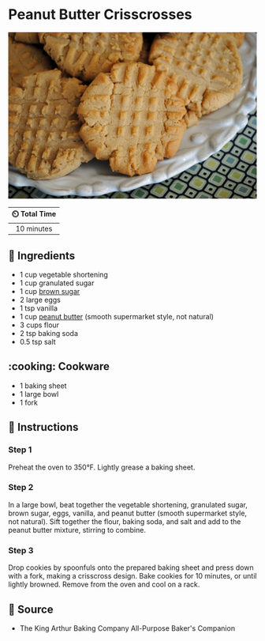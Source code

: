 # Peanut Butter Crisscrosses

![Peanut Butter Crisscrosses](../assets/images/peanut-butter-crisscrosses.jpg)

| :timer_clock: Total Time |
|:-----------------------: |
| 10 minutes |

## :salt: Ingredients

- 1 cup vegetable shortening
- 1 cup granulated sugar
- 1 cup [brown sugar][1]
- 2 large eggs
- 1 tsp vanilla
- 1 cup [peanut butter][2] (smooth supermarket style, not natural)
- 3 cups flour
- 2 tsp baking soda
- 0.5 tsp salt

## :cooking: Cookware

- 1 baking sheet
- 1 large bowl
- 1 fork

## :pencil: Instructions

### Step 1

Preheat the oven to 350°F. Lightly grease a baking sheet.

### Step 2

In a large bowl, beat together the vegetable shortening, granulated sugar, brown sugar, eggs, vanilla, and peanut butter
(smooth supermarket style, not natural). Sift together the flour, baking soda, and salt and add to the peanut butter
mixture, stirring to combine.

### Step 3

Drop cookies by spoonfuls onto the prepared baking sheet and press down with a fork, making a crisscross design. Bake
cookies for 10 minutes, or until lightly browned. Remove from the oven and cool on a rack.

## :link: Source

- The King Arthur Baking Company All-Purpose Baker's Companion

[1]: <../ingredients/brown-sugar.md>
[2]: <../ingredients/peanut-butter.md>
